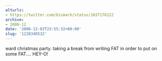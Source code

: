 ```yaml
---
alturls:
- https://twitter.com/bismark/status/1037176222
archive:
- 2008-12
date: '2008-12-03T23:55:32+00:00'
slug: '1228348532'
---
```


ward christmas party. taking a break from writing FAT in order to put on some FAT.... HEY-O!

